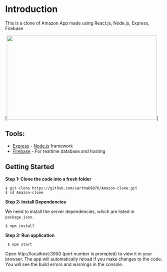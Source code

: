 # Introduction
This is a clone of Amazon App made using React.js, Node.js, Express, Firebase 

[<img src="https://github.com/sarthak9876/Amazon-clone/blob/main/amazon-clone.gif" width="480" height="270">]

## Tools:
- [Express](https://expressjs.com) - [Node.js](https://nodejs.org) framework
- [Firebase](https://firebase.com) - For realtime database and hosting



## Getting Started

**Step 1: Clone the code into a fresh folder**

```
$ git clone https://github.com/sarthak9876/Amazon-clone.git
$ cd Amazon-clone
```

**Step 2: Install Dependencies**

We need to install the server dependencies, which are listed in `package.json`.

```
$ npm install
```

**Step 3: Run application**

```
 $ npm start
```

Open http://localhost:3000 (port number is prompted) to view it in your browser.
The app will automatically reload if you make changes to the code.
You will see the build errors and warnings in the console.
